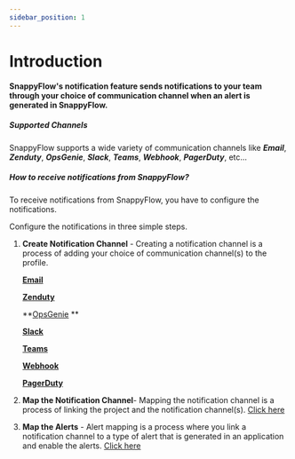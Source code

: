 ```yaml
---
sidebar_position: 1
---
```


# Introduction

**SnappyFlow's notification feature sends notifications to your team through your choice of communication channel when an alert is generated in SnappyFlow.**

##### Supported Channels
SnappyFlow supports a wide variety of communication channels like  ***Email***, ***Zenduty***, ***OpsGenie***, ***Slack***, ***Teams***, ***Webhook***, ***PagerDuty***, etc...

##### How to receive notifications from SnappyFlow?

To receive notifications from SnappyFlow, you have to configure the notifications. 

Configure the notifications in three simple steps.

1. **Create Notification Channel** -  Creating a notification channel is a process of adding your choice of communication channel(s) to the profile.

   **[Email](/docs/Alerts_notifications/Notifications/Create_Notification_Channel/email)** 
   
   [**Zenduty**](/docs/Alerts_notifications/Notifications/Create_Notification_Channel/zenduty)
   
   **[OpsGenie](/docs/Alerts_notifications/Notifications/Create_Notification_Channel/opsGenie) **
   
   [**Slack**](/docs/Alerts_notifications/Notifications/Create_Notification_Channel/slack)
   
   [**Teams**](/docs/Alerts_notifications/Notifications/Create_Notification_Channel/teams)
   
   [**Webhook**](/docs/Alerts_notifications/Notifications/Create_Notification_Channel/webhook)  
   
   [**PagerDuty** ](/docs/Alerts_notifications/Notifications/Create_Notification_Channel/pagerDuty)
   
2. **Map the Notification Channel**- Mapping the notification channel is a process of linking the project and the notification channel(s). [Click here](/docs/Alerts_notifications/Notifications/Map_Notification_Alerts/map_projects_to_channels)

3. **Map the Alerts** - Alert mapping is a process where you link a notification channel to a type of alert that is generated in an application and enable the alerts. [Click here](/docs/Alerts_notifications/Notifications/Map_Notification_Alerts/alert_mapping) 



